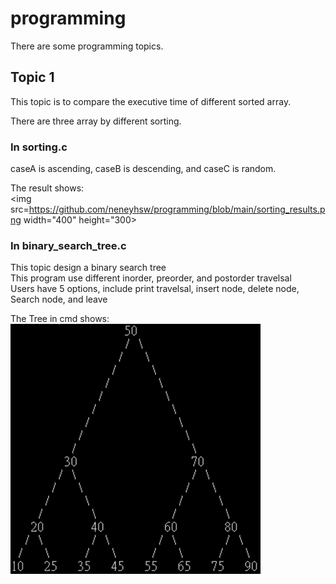 # programming
There are some programming topics.

## Topic 1
This topic is to compare the executive time of different sorted array.  

There are three array by different sorting.  

### In sorting.c
caseA is ascending, caseB is descending, and caseC is random.  

The result shows:  
<img src=https://github.com/neneyhsw/programming/blob/main/sorting_results.png width="400" height="300>

### In binary_search_tree.c
This topic design a binary search tree  
This program use different inorder, preorder, and postorder travelsal  
Users have 5 options, include print travelsal, insert node, delete node, Search node, and leave  

The Tree in cmd shows:  
<img src=https://github.com/neneyhsw/programming/blob/main/show_tree.png width="400" height="400">
